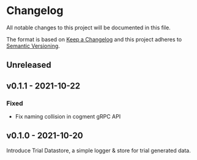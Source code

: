 # Changelog

All notable changes to this project will be documented in this file.

The format is based on [Keep a Changelog](http://keepachangelog.com/en/1.0.0/)
and this project adheres to [Semantic Versioning](http://semver.org/spec/v2.0.0.html).

## Unreleased

## v0.1.1 - 2021-10-22

### Fixed

- Fix naming collision in cogment gRPC API

## v0.1.0 - 2021-10-20

Introduce Trial Datastore, a simple logger & store for trial generated data.
